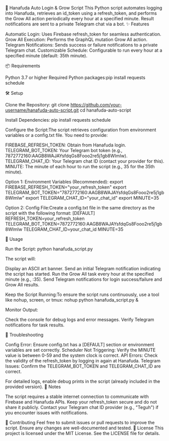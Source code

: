 🌸 Hanafuda Auto Login & Grow Script
This Python script automates logging into Hanafuda, retrieves an id_token using a refresh_token, and performs the Grow All action periodically every hour at a specified minute. Result notifications are sent to a private Telegram chat via a bot.
✨ Features

Automatic Login: Uses Firebase refresh_token for seamless authentication.
Grow All Execution: Performs the GraphQL mutation Grow All action.
Telegram Notifications: Sends success or failure notifications to a private Telegram chat.
Customizable Schedule: Configurable to run every hour at a specified minute (default: 35th minute).

📦 Requirements

Python 3.7 or higher
Required Python packages:pip install requests schedule



🛠 Setup

Clone the Repository:
git clone https://github.com/your-username/hanafuda-auto-script.git
cd hanafuda-auto-script


Install Dependencies:
pip install requests schedule


Configure the Script:The script retrieves configuration from environment variables or a config.txt file. You need to provide:

FIREBASE_REFRESH_TOKEN: Obtain from Hanafuda login.
TELEGRAM_BOT_TOKEN: Your Telegram bot token (e.g., 7872772160:AAGB8WAJAYsfdqGs8Fooo2re5j1gb8WImIw).
TELEGRAM_CHAT_ID: Your Telegram chat ID (contact your provider for this).
MINUTE: The minute of each hour to run the script (e.g., 35 for the 35th minute).

Option 1: Environment Variables (Recommended):
export FIREBASE_REFRESH_TOKEN="your_refresh_token"
export TELEGRAM_BOT_TOKEN="7872772160:AAGB8WAJAYsfdqGs8Fooo2re5j1gb8WImIw"
export TELEGRAM_CHAT_ID="your_chat_id"
export MINUTE=35

Option 2: Config File:Create a config.txt file in the same directory as the script with the following format:
[DEFAULT]
REFRESH_TOKEN=your_refresh_token
TELEGRAM_BOT_TOKEN=7872772160:AAGB8WAJAYsfdqGs8Fooo2re5j1gb8WImIw
TELEGRAM_CHAT_ID=your_chat_id
MINUTE=35



🚀 Usage

Run the Script:
python hanafuda_script.py

The script will:

Display an ASCII art banner.
Send an initial Telegram notification indicating the script has started.
Run the Grow All task every hour at the specified minute (e.g., :35).
Send Telegram notifications for login success/failure and Grow All results.


Keep the Script Running:To ensure the script runs continuously, use a tool like nohup, screen, or tmux:
nohup python hanafuda_script.py &


Monitor Output:

Check the console for debug logs and error messages.
Verify Telegram notifications for task results.



🐛 Troubleshooting

Config Error: Ensure config.txt has a [DEFAULT] section or environment variables are set correctly.
Scheduler Not Triggering: Verify the MINUTE value is between 0-59 and the system clock is correct.
API Errors: Check the validity of the refresh_token by logging in again at Hanafuda.
Telegram Issues: Confirm the TELEGRAM_BOT_TOKEN and TELEGRAM_CHAT_ID are correct.

For detailed logs, enable debug prints in the script (already included in the provided version).
📝 Notes

The script requires a stable internet connection to communicate with Firebase and Hanafuda APIs.
Keep your refresh_token secure and do not share it publicly.
Contact your Telegram chat ID provider (e.g., "Teguh") if you encounter issues with notifications.

🤝 Contributing
Feel free to submit issues or pull requests to improve the script. Ensure any changes are well-documented and tested.
📜 License
This project is licensed under the MIT License. See the LICENSE file for details.
